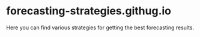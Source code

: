 # forecasting-strategies.githug.io
Here you can find various strategies for getting the best forecasting  results.
